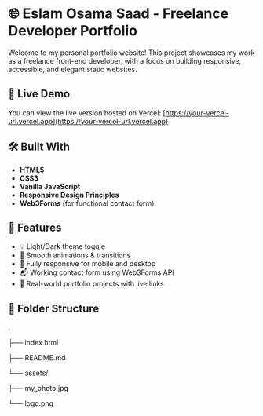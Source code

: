 # 🌐 Eslam Osama Saad - Freelance Developer Portfolio

Welcome to my personal portfolio website! This project showcases my work as a freelance front-end developer, with a focus on building responsive, accessible, and elegant static websites.

## 🔗 Live Demo
You can view the live version hosted on Vercel:
[https://your-vercel-url.vercel.app](https://your-vercel-url.vercel.app)

## 🛠️ Built With
- **HTML5**
- **CSS3**
- **Vanilla JavaScript**
- **Responsive Design Principles**
- **Web3Forms** (for functional contact form)

## 🧩 Features
- 💡 Light/Dark theme toggle
- 🎨 Smooth animations & transitions
- 📱 Fully responsive for mobile and desktop
- 📬 Working contact form using Web3Forms API
- 💼 Real-world portfolio projects with live links

## 📁 Folder Structure

.

├── index.html

├── README.md

└── assets/

├── my_photo.jpg

└── logo.png
